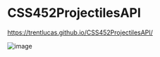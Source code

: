 # CSS452ProjectilesAPI

https://trentlucas.github.io/CSS452ProjectilesAPI/

![image](https://github.com/TrentLucas/CSS452ProjectilesAPI/assets/72095714/8d802385-5723-4f1e-be80-95f6062b7796)
